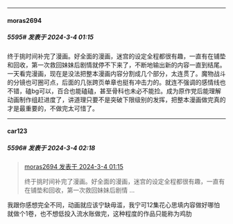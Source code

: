 ﻿
*****

####  moras2694  
##### 5595#       发表于 2024-3-4 01:15

终于挑时间补完了漫画。好全面的漫画，迷宫的设定全程都很有趣，一直有在铺垫和回收，第一次救回妹妹后剧情就停不下来了，不断地输出新的内容一直到结尾。一天看完漫画，现在是没法把整本漫画内容分割成几个部分，太连贯了。魔物战斗的分镜也可圈可点，后面的几张跨页单章也挺有冲击力的。就连不强调的感情线也不错，磕bg可以，百合也能磕磕，甚至骨科也未必不能捡。成为原作党后能理解动画制作组赶进度了，讲道理只要不是突破下限级别的发挥，把整本漫画做完真的才是最重要的，不做完太可惜了。


*****

####  car123  
##### 5596#       发表于 2024-3-4 02:18

<blockquote><a href="httphttps://bbs.saraba1st.com/2b/forum.php?mod=redirect&amp;goto=findpost&amp;pid=64136852&amp;ptid=1025007" target="_blank">moras2694 发表于 2024-3-4 01:15</a>

终于挑时间补完了漫画。好全面的漫画，迷宫的设定全程都很有趣，一直有在铺垫和回收，第一次救回妹妹后剧情 ...</blockquote>
我跟你感想完全不同，动画就应该宁缺毋滥，我宁可12集花心思填内容做好哪怕就做个1卷，也不想低投入流水账做完，这种程度的作品只能称为鸡肋

